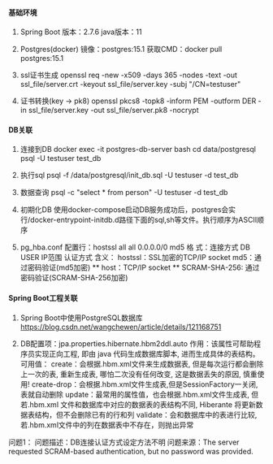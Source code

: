 ﻿#### 基础环境 ####
1. Spring Boot
    版本：2.7.6
    java版本：11

2. Postgres(docker)
    镜像：postgres:15.1
    获取CMD：docker pull postgres:15.1

3. ssl证书生成
    openssl req -new -x509 -days 365 -nodes -text -out ssl_file/server.crt -keyout ssl_file/server.key -subj "/CN=testuser"

4. 证书转换(key -> pk8)
    openssl pkcs8 -topk8 -inform PEM -outform DER -in ssl_file/server.key -out ssl_file/server.pk8 -nocrypt

#### DB关联 ####
1. 连接到DB
    docker exec -it postgres-db-server bash
    cd data/postgresql
    psql -U testuser test_db

2. 执行sql
    psql -f /data/postgresql/init_db.sql -U testuser -d test_db

3. 数据查询
    psql -c "select * from person" -U testuser -d test_db

4. 初期化DB
    使用docker-compose启动DB服务成功后，postgres会实行/docker-entrypoint-initdb.d路径下面的sql,sh等文件。执行顺序为ASCII顺序

5. pg_hba.conf
    配置行：hostssl all all 0.0.0.0/0 md5
    格 式：连接方式 DB USER IP范围 认证方式
    含义：
      hostssl：SSL加密的TCP/IP socket
      md5：通过密码验证(md5加密)
      ** host：TCP/IP socket
      ** SCRAM-SHA-256: 通过密码验证(SCRAM-SHA-256加密)

#### Spring Boot工程关联 ####
1. Spring Boot中使用PostgreSQL数据库
    https://blog.csdn.net/wangchewen/article/details/121168751

2. DB配置项：jpa.properties.hibernate.hbm2ddl.auto
    作用：该属性可帮助程序员实现正向工程, 即由 java 代码生成数据库脚本, 进而生成具体的表结构。
    可用值： 
      create：会根据.hbm.xml文件来生成数据表, 但是每次运行都会删除上一次的表, 重新生成表, 哪怕二次没有任何改变, 这是数据丢失的原因, 慎重使用!
      create-drop：会根据.hbm.xml文件生成表,但是SessionFactory一关闭, 表就自动删除
      update：最常用的属性值，也会根据.hbm.xml文件生成表, 但若.hbm.xml 文件和数据库中对应的数据表的表结构不同, Hiberante 将更新数据表结构，但不会删除已有的行和列
      validate：会和数据库中的表进行比较, 若.hbm.xml文件中的列在数据表中不存在，则抛出异常


问题1：
    问题描述：DB连接认证方式设定方法不明
    问题来源：The server requested SCRAM-based authentication, but no password was provided.